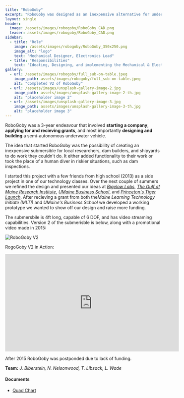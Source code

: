 ```yaml
---
title: "RoboGoby"
excerpt: "RoboGoby was designed as an inexpensive alternative for underwater researchers, dam builders, and boat yards to get a better understanding of what the world looks like underwater."
layout: single
header:
  image: /assets/images/robogoby/RoboGoby_CAD.png
  teaser: assets/images/robogoby/RoboGoby_CAD.png
sidebar:
  - title: "Role"
    image: /assets/images/robogoby/RoboGoby_350x250.png
    image_alt: "logo"
    text: "Mechanical Designer, Electronics Lead"
  - title: "Responsibilities"
    text: "Ideating, Designing, and implementing the Mechanical & Electrical design of the submiersible"
gallery:
  - url: /assets/images/robogoby/full_sub-on-table.jpeg
    image_path: assets/images/robogoby/full_sub-on-table.jpeg
    alt: "Completed V2 of RoboGoby"
  - url: /assets/images/unsplash-gallery-image-2.jpg
    image_path: assets/images/unsplash-gallery-image-2-th.jpg
    alt: "placeholder image 2"
  - url: /assets/images/unsplash-gallery-image-3.jpg
    image_path: assets/images/unsplash-gallery-image-3-th.jpg
    alt: "placeholder image 3"
---
```


RoboGoby was a 3-year endeavour that involved **starting a company**, **applying for and recieving grants**, and most importantly **designing and building** a semi-autonomous underwater vehicle. 

The idea that started RoboGoby was the possibility of creating an inexpensive submersible for local researchers, dam builders, and shipyards to do work they couldn't do. It either added functionality to their work or took the place of a human diver in riskier situations, such as dam inspections.

I started this project with a few friends from high school (2013) as a side project in one of our technology classes. Over the next couple of summers we refined the design and presented our ideas at *[Bigelow Labs](https://www.bigelow.org/)*, *[The Gulf of Maine Research Institute](https://www.gmri.org/)*, *[UMaine Business School](https://umaine.edu/business/https://umaine.edu/business/)*, and *[Princeton's Tiger Launch](https://www.tigerlaunch.com/)*. After recieving a grant from both the*Maine Learning Technology Initiate (MLTI)* and *UMaine's Business School* we developed a working prototype we wanted to show off our design and raise more funding. 

The submersbile is 4ft long, capable of 6 DOF, and has video streaming capabilities. Version 2 of the submerisble is below, along with a promotional video made in 2015:

![RoboGoby V2]({{site.baseurl}}/assets/images/robogoby/full_sub-on-table.jpeg "Underwater Submersible")

RogoGoby V2 in Action:

<iframe width="560" height="315" src="https://www.youtube.com/embed/RPjHNe_aOmc" frameborder="0" allow="accelerometer; autoplay; encrypted-media; gyroscope; picture-in-picture" allowfullscreen></iframe>

After 2015 RoboGoby was postponded due to lack of funding.

**Team:** *J. Biberstein, N. Nelsonwood, T. Libsack, L. Wade*

#### Documents
+ [Quad Chart](assets/pdfs/quadcharts/RoboGoby-Quad_Chart.pdf)<br>
